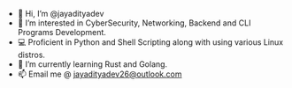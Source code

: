 - 👋 Hi, I’m @jayadityadev
- 👀 I’m interested in CyberSecurity, Networking, Backend and CLI Programs Development.
- 💻 Proficient in Python and Shell Scripting along with using various Linux distros.
- 🌱 I’m currently learning Rust and Golang.
- 📫 Email me @ jayadityadev26@outlook.com

<!---
jayadityadev/jayadityadev is a ✨ special ✨ repository because its `README.md` (this file) appears on your GitHub profile.
You can click the Preview link to take a look at your changes.
--->
